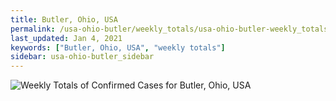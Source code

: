 ```yaml
---
title: Butler, Ohio, USA
permalink: /usa-ohio-butler/weekly_totals/usa-ohio-butler-weekly_totals.html
last_updated: Jan 4, 2021
keywords: ["Butler, Ohio, USA", "weekly totals"]
sidebar: usa-ohio-butler_sidebar
---
```


![Weekly Totals of Confirmed Cases for Butler, Ohio, USA](/covid_tracker/images/graphs/usa-ohio-butler-weekly_totals_graph.png)
